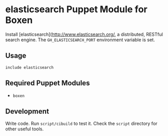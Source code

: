 # elasticsearch Puppet Module for Boxen

Install [elasticsearch](http://www.elasticsearch.org/, a distributed,
RESTful search engine. The `GH_ELASTICSEARCH_PORT` environment
variable is set.

## Usage

```puppet
include elasticsearch
```

## Required Puppet Modules

* `boxen`

## Development

Write code. Run `script/cibuild` to test it. Check the `script`
directory for other useful tools.
